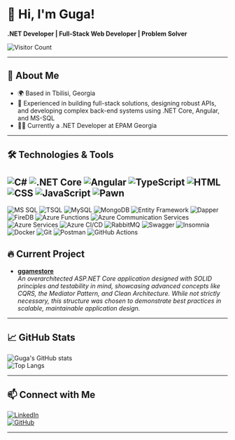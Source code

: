 # 👋 Hi, I'm Guga!

**.NET Developer | Full-Stack Web Developer | Problem Solver**

![Visitor Count](https://komarev.com/ghpvc/?username=errkedukke&color=blue)

---

## 🚀 About Me

- 🌍 Based in Tbilisi, Georgia
- 💼 Experienced in building full-stack solutions, designing robust APIs, and developing complex back-end systems using .NET Core, Angular, and MS-SQL
- 👨‍💻 Currently a .NET Developer at EPAM Georgia

---

## 🛠️ Technologies & Tools

## ![C#](https://img.shields.io/badge/-CSharp-05122A?style=flat&logo=csharp) ![.NET Core](https://img.shields.io/badge/-.NET_Core-05122A?style=flat&logo=dotnet) ![Angular](https://img.shields.io/badge/-Angular-05122A?style=flat&logo=angular) ![TypeScript](https://img.shields.io/badge/-TypeScript-05122A?style=flat&logo=typescript) ![HTML](https://img.shields.io/badge/-HTML-05122A?style=flat&logo=html5) ![CSS](https://img.shields.io/badge/-CSS-05122A?style=flat&logo=css3) ![JavaScript](https://img.shields.io/badge/-JavaScript-05122A?style=flat&logo=javascript) ![Pawn](https://img.shields.io/badge/-Pawn-05122A?style=flat&logo=pawn)

![MS SQL](https://img.shields.io/badge/-MS_SQL_Server-05122A?style=flat&logo=microsoftsqlserver) ![TSQL](https://img.shields.io/badge/-TSQL-05122A?style=flat&logo=microsoftsqlserver) ![MySQL](https://img.shields.io/badge/-MySQL-05122A?style=flat&logo=mysql) ![MongoDB](https://img.shields.io/badge/-MongoDB-05122A?style=flat&logo=mongodb) ![Entity Framework](https://img.shields.io/badge/-Entity_Framework_Core-05122A?style=flat&logo=dotnet) ![Dapper](https://img.shields.io/badge/-Dapper-05122A?style=flat&logo=dapper) ![FireDB](https://img.shields.io/badge/-FireDB-05122A?style=flat&logo=firebasestudio) ![Azure Functions](https://img.shields.io/badge/-Azure_Functions-05122A?style=flat&logo=microsoftazure) ![Azure Communication Services](https://img.shields.io/badge/-Azure_Communication_Services-05122A?style=flat&logo=microsoftazure) ![Azure Services](https://img.shields.io/badge/-Azure_Services-05122A?style=flat&logo=microsoftazure) ![Azure CI/CD](https://img.shields.io/badge/-Azure_CI_CD-05122A?style=flat&logo=microsoftazure) ![RabbitMQ](https://img.shields.io/badge/-RabbitMQ-05122A?style=flat&logo=rabbitmq) ![Swagger](https://img.shields.io/badge/-Swagger-05122A?style=flat&logo=swagger) ![Insomnia](https://img.shields.io/badge/-Insomnia-05122A?style=flat&logo=insomnia) ![Docker](https://img.shields.io/badge/-Docker-05122A?style=flat&logo=docker) ![Git](https://img.shields.io/badge/-Git-05122A?style=flat&logo=git) ![Postman](https://img.shields.io/badge/-Postman-05122A?style=flat&logo=postman) ![GitHub Actions](https://img.shields.io/badge/-GitHub_Actions-05122A?style=flat&logo=github-actions)

## 🔥 Current Project

- **[ggamestore](https://github.com/errkedukke/ggamestore)**  
  _An overarchitected ASP.NET Core application designed with SOLID principles and testability in mind, showcasing advanced concepts like CQRS, the Mediator Pattern, and Clean Architecture. While not strictly necessary, this structure was chosen to demonstrate best practices in scalable, maintainable application design._

---

## 📈 GitHub Stats

![Guga's GitHub stats](https://github-readme-stats.vercel.app/api?username=errkedukke&show_icons=true&count_private=true&theme=radical)  
![Top Langs](https://github-readme-stats.vercel.app/api/top-langs/?username=errkedukke&layout=compact&theme=radical)

---

## 📫 Connect with Me

[![LinkedIn](https://img.shields.io/badge/LinkedIn-0077B5?style=flat&logo=linkedin&logoColor=white)](https://www.linkedin.com/in/rukhadzeg/)  
[![GitHub](https://img.shields.io/badge/GitHub-100000?style=flat&logo=github&logoColor=white)](https://github.com/errkedukke)

---
